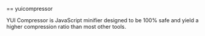 == yuicompressor

YUI Compressor is JavaScript minifier designed to be 100% safe and yield a
higher compression ratio than most other tools.